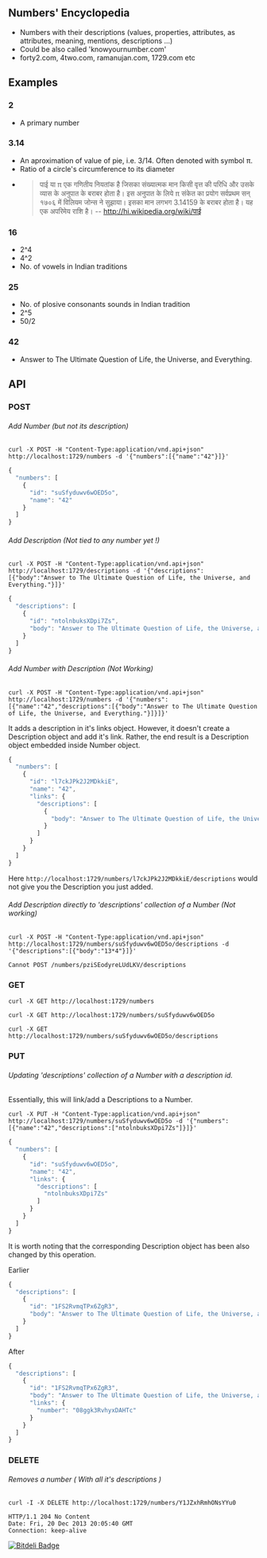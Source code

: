 Numbers' Encyclopedia
---------------------
* Numbers with their descriptions (values, properties, attributes, as attributes, meaning, mentions, descriptions ...)
* Could be also called 'knowyournumber.com'
* forty2.com, 4two.com, ramanujan.com, 1729.com etc

Examples
--------

### 2
* A primary number


### 3.14
* An aproximation of value of pie, i.e. 3/14. Often denoted with symbol π.
* Ratio of a circle's circumference to its diameter
* > पाई या π एक गणितीय नियतांक है जिसका संख्यात्मक मान किसी वृत्त की परिधि और उसके व्यास के अनुपात के बराबर होता है। इस अनुपात के लिये π संकेत का प्रयोग सर्वप्रथम सन् १७०६ में विलियम जोन्स ने सुझाया। इसका मान लगभग 3.14159 के बराबर होता है। यह एक अपरिमेय राशि है।  -- http://hi.wikipedia.org/wiki/पाई

### 16
* 2^4
* 4^2
* No. of vowels in Indian traditions

### 25
* No. of plosive consonants sounds in Indian tradition
* 2^5
* 50/2

### 42
* Answer to The Ultimate Question of Life, the Universe, and Everything.


API
---

### POST

###### Add Number (but not its description)
```
curl -X POST -H "Content-Type:application/vnd.api+json" http://localhost:1729/numbers -d '{"numbers":[{"name":"42"}]}'
```

```js
{
  "numbers": [
    {
      "id": "suSfyduwv6wOED5o",
      "name": "42"
    }
  ]
}
```

###### Add Description (Not tied to any number yet !)
```
curl -X POST -H "Content-Type:application/vnd.api+json" http://localhost:1729/descriptions -d '{"descriptions":[{"body":"Answer to The Ultimate Question of Life, the Universe, and Everything."}]}'
```

```js
{
  "descriptions": [
    {
      "id": "ntolnbuksXDpi7Zs",
      "body": "Answer to The Ultimate Question of Life, the Universe, and Everything."
    }
  ]
}
```

###### Add Number with Description (Not Working)
```
curl -X POST -H "Content-Type:application/vnd.api+json" http://localhost:1729/numbers -d '{"numbers":[{"name":"42","descriptions":[{"body":"Answer to The Ultimate Question of Life, the Universe, and Everything."}]}]}'
```
It adds a description in it's links object. However, it doesn't create a Description object and add it's link. Rather, the end result is a Description object embedded inside Number object.

```js
{
  "numbers": [
    {
      "id": "l7ckJPk2J2MDkkiE",
      "name": "42",
      "links": {
        "descriptions": [
          {
            "body": "Answer to The Ultimate Question of Life, the Universe, and Everything."
          }
        ]
      }
    }
  ]
}
```

Here ```http://localhost:1729/numbers/l7ckJPk2J2MDkkiE/descriptions``` would not give you the Description you just added.

###### Add Description directly to 'descriptions' collection of a Number (Not working)
```
curl -X POST -H "Content-Type:application/vnd.api+json" http://localhost:1729/numbers/suSfyduwv6wOED5o/descriptions -d '{"descriptions":[{"body":"13*4"}]}'
```

```
Cannot POST /numbers/pziSEodyreLUdLKV/descriptions
```

### GET
```
curl -X GET http://localhost:1729/numbers
```

```
curl -X GET http://localhost:1729/numbers/suSfyduwv6wOED5o
```

```
curl -X GET http://localhost:1729/numbers/suSfyduwv6wOED5o/descriptions
```

### PUT

###### Updating 'descriptions' collection of a Number with a description id. 

Essentially, this will link/add a Descriptions to a Number.

```
curl -X PUT -H "Content-Type:application/vnd.api+json" http://localhost:1729/numbers/suSfyduwv6wOED5o -d '{"numbers":[{"name":"42","descriptions":["ntolnbuksXDpi7Zs"]}]}'
```

```js
{
  "numbers": [
    {
      "id": "suSfyduwv6wOED5o",
      "name": "42",
      "links": {
        "descriptions": [
          "ntolnbuksXDpi7Zs"
        ]
      }
    }
  ]
}
```

It is worth noting that the corresponding Description object has been also changed by this operation.

Earlier
```js
{
  "descriptions": [
    {
      "id": "1FS2RvmqTPx6ZgR3",
      "body": "Answer to The Ultimate Question of Life, the Universe, and Everything."
    }
  ]
}
```

After
```js
{
  "descriptions": [
    {
      "id": "1FS2RvmqTPx6ZgR3",
      "body": "Answer to The Ultimate Question of Life, the Universe, and Everything.",
      "links": {
        "number": "08ggk3RvhyxDAHTc"
      }
    }
  ]
}
```

### DELETE

###### Removes a number ( With all it's descriptions )
```
curl -I -X DELETE http://localhost:1729/numbers/Y1JZxhRmhONsYYu0
```
```
HTTP/1.1 204 No Content
Date: Fri, 20 Dec 2013 20:05:40 GMT
Connection: keep-alive
```

[![Bitdeli Badge](https://d2weczhvl823v0.cloudfront.net/samyakbhuta/dumbnumb/trend.png)](https://bitdeli.com/free "Bitdeli Badge")

